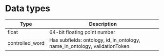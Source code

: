 # Data types

| Type | Description |
| ---- | ------ |
| float | 64-bit floating point number |
| controlled_word | Has subfields: ontology, id_in_ontology, name_in_ontology, validationToken |

